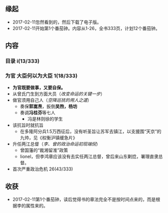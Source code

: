 ##  缘起
+ 2017-02-11忽然看到的，然后下载了电子版。
+ 2017-02-11开始第1个番茄钟。内容从1-26，全书333页，计划12个番茄钟。

##  内容
###  目录  i(13/333)
###  为官  大臣何以为大臣  1(18/333)
+ **为官既要做事，又要自保。**
+ 从曾氏门生到方面大员（*改变命运的关键一步*）
+ 做官须用自己人（*空降巡抚的用人之道*）
	+ 奏保**郭嵩焘**，扳倒**吴煦，杨坊**
	+ 奏调**冯桂芬**等七人
		+ 冯是林则徐的学生
+ 该抗旨时就抗旨 
	+ 在多隆阿分兵1.5万西征后，没有听圣旨让苏军去镇江，以支援围“天京”的九帅，见《权衡沪镇缓急片》
+ 升任两江总督（*李、曾的政治命运初现端倪*）
	+ 曾国藩的“裁湘留淮”政策
	+ lionel，但李鸿章应该没有去实任两江总督，曾后来山东剿捻，署理直隶总督。
+ 首次严重政治危机  26(43/333)

##  收获
+ 2017-02-11第1个番茄钟，读后觉得书的章法完全不是按时间点来的，而是根据李的属性来的。
